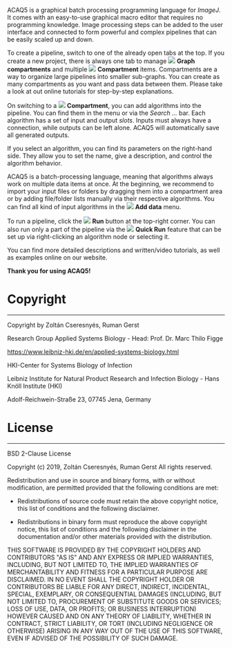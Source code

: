 ACAQ5 is a graphical batch processing programming language for *ImageJ*. It comes with an easy-to-use graphical macro editor that requires no programming knowledge. 
Image processing steps can be added to the user interface and connected to form powerful and complex pipelines that can be easily scaled up and down.

To create a pipeline, switch to one of the already open tabs at the top. If you create a new project, there is
always one tab to manage <img src="image://icons/connect.png"/> <strong>Graph compartments</strong> and multiple 
<img src="image://icons/graph-compartment.png"/> <strong>Compartment</strong> items.
Compartments are a way to organize large pipelines into smaller sub-graphs. You can create as many compartments as you want 
and pass data between them. Please take a look at out online tutorials for step-by-step explanations.

On switching to a <img src="image://icons/graph-compartment.png"/> <strong>Compartment</strong>, you can add algorithms 
into the pipeline. You can find them in the menu or via the <i>Search ...</i> bar. Each algorithm has a set of input and
output <i>slots</i>. Inputs must always have a connection, while outputs can be left alone. ACAQ5 will automatically save all
generated outputs. 

If you select an algorithm, you can find its parameters on the right-hand side. They allow you to set the name, give a description,
and control the algorithm behavior.

ACAQ5 is a batch-processing language, meaning that algorithms always work on multiple data items at once. At the beginning, 
we recommend to import your input files or folders by dragging them into a compartment area or by adding file/folder
lists manually via their respective algorithms. You can find all kind of input algorithms in the <img src="image://icons/database.png"/> <strong>Add data</strong> 
menu.

To run a pipeline, click the <img src="image://icons/run.png"/> <strong>Run</strong> button at the top-right corner.
You can also run only a part of the pipeline via the <img src="image://icons/play.png"/> <strong>Quick Run</strong>
feature that can be set up via right-clicking an algorithm node or selecting it.

You can find more detailed descriptions and written/video tutorials, as well as examples online on our website.

**Thank you for using ACAQ5!**

<p style="margin-top: 40px;"></p>
<h1>Copyright</h1>
<hr/>

Copyright by Zoltán Cseresnyés, Ruman Gerst

Research Group Applied Systems Biology - Head: Prof. Dr. Marc Thilo Figge

https://www.leibniz-hki.de/en/applied-systems-biology.html

HKI-Center for Systems Biology of Infection

Leibniz Institute for Natural Product Research and Infection Biology - Hans Knöll Institute (HKI)

Adolf-Reichwein-Straße 23, 07745 Jena, Germany


<p style="margin-top: 40px;"></p>
<h1>License</h1>
<hr/>

BSD 2-Clause License

Copyright (c) 2019, Zoltán Cseresnyés, Ruman Gerst
All rights reserved.

Redistribution and use in source and binary forms, with or without
modification, are permitted provided that the following conditions are met:

* Redistributions of source code must retain the above copyright notice, this
  list of conditions and the following disclaimer.

* Redistributions in binary form must reproduce the above copyright notice,
  this list of conditions and the following disclaimer in the documentation
  and/or other materials provided with the distribution.

THIS SOFTWARE IS PROVIDED BY THE COPYRIGHT HOLDERS AND CONTRIBUTORS "AS IS"
AND ANY EXPRESS OR IMPLIED WARRANTIES, INCLUDING, BUT NOT LIMITED TO, THE
IMPLIED WARRANTIES OF MERCHANTABILITY AND FITNESS FOR A PARTICULAR PURPOSE ARE
DISCLAIMED. IN NO EVENT SHALL THE COPYRIGHT HOLDER OR CONTRIBUTORS BE LIABLE
FOR ANY DIRECT, INDIRECT, INCIDENTAL, SPECIAL, EXEMPLARY, OR CONSEQUENTIAL
DAMAGES (INCLUDING, BUT NOT LIMITED TO, PROCUREMENT OF SUBSTITUTE GOODS OR
SERVICES; LOSS OF USE, DATA, OR PROFITS; OR BUSINESS INTERRUPTION) HOWEVER
CAUSED AND ON ANY THEORY OF LIABILITY, WHETHER IN CONTRACT, STRICT LIABILITY,
OR TORT (INCLUDING NEGLIGENCE OR OTHERWISE) ARISING IN ANY WAY OUT OF THE USE
OF THIS SOFTWARE, EVEN IF ADVISED OF THE POSSIBILITY OF SUCH DAMAGE.
